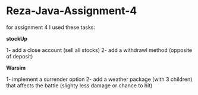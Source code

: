 # Reza-Java-Assignment-4
for assignment 4  I used these tasks:

**stockUp**

1- add a close account (sell all stocks)
2- add a withdrawl method (opposite of deposit)

**Warsim**

1- implement a surrender option
2- add a weather package (with 3 children) that affects the battle (slighty less damage or chance to hit)
